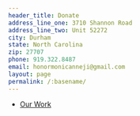```yaml
---
header_title: Donate
address_line_one: 3710 Shannon Road
address_line_two: Unit 52272
city: Durham
state: North Carolina
zip: 27707
phone: 919.322.8487
email: honormonicanneji@gmail.com
layout: page
permalink: /:basename/
---
```

<!-- Your entries above cannot contain colons -->
<!-- The only colon should be after the variable name (e.g. city:) -->
<!-- The colon is used to separate the variable name from the variable content -->
<!-- The exception is the second colon in the permalink field (e.g. permalink: /:basename/) -->
<!-- BAD -->
<!-- address_line_one: SomeBank, ATTN: Chris Smith -->
<!-- GOOD -->
<!-- address_line_one: SomeBank, ATTN Chris Smith -->

<ul class="actions">
  <li><a href="{{ site.baseurl }}/work/" class="button">Our Work</a></li>
</ul>

